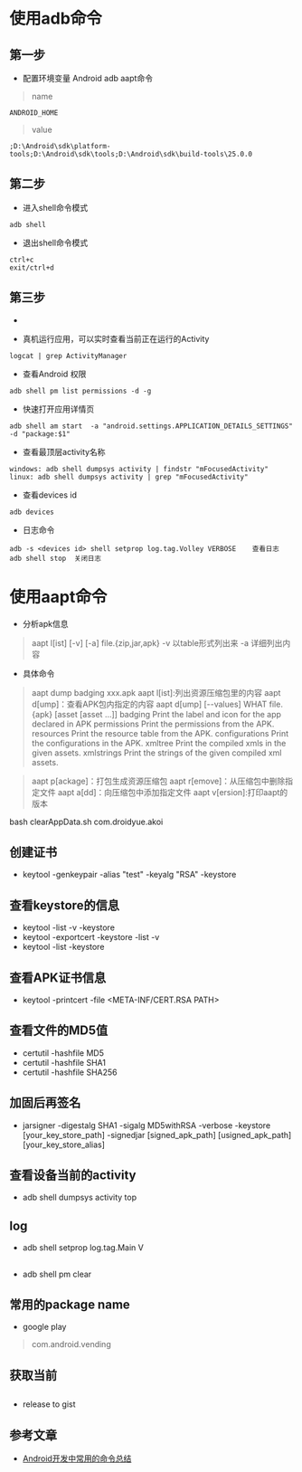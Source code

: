 
# 使用adb命令

## 第一步

* 配置环境变量 Android adb aapt命令
> name
```
ANDROID_HOME
```
> value
``` 
;D:\Android\sdk\platform-tools;D:\Android\sdk\tools;D:\Android\sdk\build-tools\25.0.0
```

## 第二步
* 进入shell命令模式
```
adb shell 
```
* 退出shell命令模式
```
ctrl+c
exit/ctrl+d
```

## 第三步
* 

* 真机运行应用，可以实时查看当前正在运行的Activity
```
logcat | grep ActivityManager
```
* 查看Android 权限
```
adb shell pm list permissions -d -g
```
* 快速打开应用详情页
```
adb shell am start  -a "android.settings.APPLICATION_DETAILS_SETTINGS" -d "package:$1"
```
* 查看最顶层activity名称
```
windows: adb shell dumpsys activity | findstr "mFocusedActivity"
linux: adb shell dumpsys activity | grep "mFocusedActivity"
```
* 查看devices id
```
adb devices
```
* 日志命令
```
adb -s <devices id> shell setprop log.tag.Volley VERBOSE	查看日志
adb shell stop	关闭日志
```

# 使用aapt命令
* 分析apk信息
>aapt l[ist] [-v] [-a] file.{zip,jar,apk}
>-v 以table形式列出来
>-a 详细列出内容

* 具体命令
>aapt dump badging xxx.apk
>aapt l[ist]:列出资源压缩包里的内容
>aapt d[ump]：查看APK包内指定的内容
aapt d[ump] [--values] WHAT file.{apk} [asset [asset ...]]
badging          Print the label and icon for the app declared in APK
permissions      Print the permissions from the APK.
resources        Print the resource table from the APK.
configurations   Print the configurations in the APK.
xmltree          Print the compiled xmls in the given assets.
xmlstrings       Print the strings of the given compiled xml assets.

>aapt p[ackage]：打包生成资源压缩包
>aapt r[emove]：从压缩包中删除指定文件
>aapt a[dd]：向压缩包中添加指定文件
>aapt v[ersion]:打印aapt的版本

bash clearAppData.sh com.droidyue.akoi

## 创建证书
* keytool -genkeypair -alias "test" -keyalg "RSA" -keystore <keystore path>

## 查看keystore的信息
* keytool -list -v -keystore <keystore path>
* keytool -exportcert -keystore <keystore path> -list -v
* keytool -list -keystore <keystore path>

## 查看APK证书信息
* keytool -printcert -file <META-INF/CERT.RSA PATH>

## 查看文件的MD5值
* certutil -hashfile <filepath> MD5
* certutil -hashfile <filepath> SHA1
* certutil -hashfile <filepath> SHA256

## 加固后再签名
* jarsigner -digestalg SHA1 -sigalg MD5withRSA -verbose -keystore [your_key_store_path] -signedjar [signed_apk_path] [usigned_apk_path] [your_key_store_alias]

## 查看设备当前的activity
* adb shell dumpsys activity top

## log
* adb shell setprop log.tag.Main V

## 
* adb shell pm clear <package name>

## 常用的package name
* google play
> com.android.vending

## 获取当前


##
* release to gist

## 参考文章
* [Android开发中常用的命令总结](https://www.jianshu.com/p/58a23804da71)
